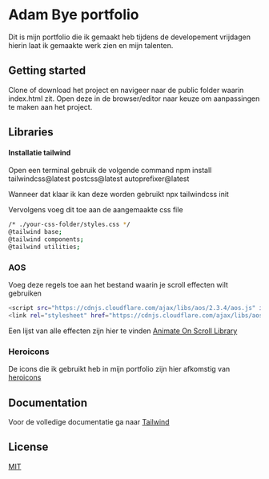 # Adam Bye portfolio
Dit is mijn portfolio die ik gemaakt heb tijdens de developement vrijdagen hierin laat ik gemaakte werk zien en mijn talenten.

## Getting started
Clone of download het project en navigeer naar de public folder waarin index.html zit. Open deze in de browser/editor naar keuze om aanpassingen te maken aan het project.

## Libraries
#### Installatie tailwind
Open een terminal gebruik de volgende command
npm install tailwindcss@latest postcss@latest autoprefixer@latest

Wanneer dat klaar ik kan deze worden gebruikt
npx tailwindcss init

Vervolgens voeg dit toe aan de aangemaakte css file
```bash 
/* ./your-css-folder/styles.css */
@tailwind base;
@tailwind components;
@tailwind utilities;
```

### AOS
Voeg deze regels toe aan het bestand waarin je scroll effecten wilt gebruiken
```bash 
<script src="https://cdnjs.cloudflare.com/ajax/libs/aos/2.3.4/aos.js" integrity="sha512-A7AYk1fGKX6S2SsHywmPkrnzTZHrgiVT7GcQkLGDe2ev0aWb8zejytzS8wjo7PGEXKqJOrjQ4oORtnimIRZBtw==" crossorigin="anonymous"></script>
<link rel="stylesheet" href="https://cdnjs.cloudflare.com/ajax/libs/aos/2.3.4/aos.css" integrity="sha512-1cK78a1o+ht2JcaW6g8OXYwqpev9+6GqOkz9xmBN9iUUhIndKtxwILGWYOSibOKjLsEdjyjZvYDq/cZwNeak0w==" crossorigin="anonymous" />
```
Een lijst van alle effecten zijn hier te vinden [Animate On Scroll Library](https://michalsnik.github.io/aos/)

### Heroicons
De icons die ik gebruikt heb in mijn portfolio zijn hier afkomstig van [heroicons](https://heroicons.dev/)


## Documentation
Voor de volledige documentatie ga naar [Tailwind](https://tailwindcss.com/docs)

## License
[MIT](https://github.com/Isaidhello/ad-portfolio/blob/master/LICENSE)
